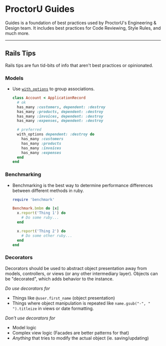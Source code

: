 # ProctorU Guides

Guides is a foundation of best practices used by ProctorU's Engineering &
Design team. It includes best practices for Code Reviewing, Style Rules, and
much more.

---

## Rails Tips

Rails tips are fun tid-bits of info that aren't best practices or opinionated.

### Models

- Use [`with_options`](https://apidock.com/rails/Object/with_options) to
  group associations.

  ```ruby
  class Account < ApplicationRecord
    # ok
    has_many :customers, dependent: :destroy
    has_many :products, dependent: :destroy
    has_many :invoices, dependent: :destroy
    has_many :expenses, dependent: :destroy

    # preferred
    with_options dependent: :destroy do
      has_many :customers
      has_many :products
      has_many :invoices
      has_many :expenses
    end
  end
  ```

### Benchmarking

- Benchmarking is the best way to determine performance differences between
  different methods in ruby.

    ```ruby
    require 'benchmark'

    Benchmark.bmbm do |x|
      x.report('Thing 1') do
        # Do some ruby...
      end

      x.report('Thing 2') do
        # Do some other ruby...
      end
    end
    ```

### Decorators

Decorators should be used to abstract object presentation away from models,
controllers, or views (or any other intermediary layer). Objects can be
"decorated", which adds behavior to the instance.

*Do use decorators for*
- Things like `@user.first_name` (object presentation)
- Things where object manipulation is repeated like `name.gsub("-", " ").titleize` in views or date formatting.

*Don't use decorators for*
- Model logic
- Complex view logic (Facades are better patterns for that)
- *Anything* that tries to modify the actual object (ie. saving/updating)
